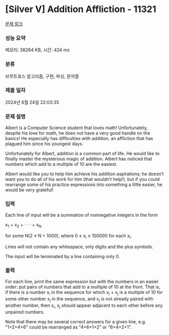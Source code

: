 # [Silver V] Addition Affliction - 11321 

[문제 링크](https://www.acmicpc.net/problem/11321) 

### 성능 요약

메모리: 38264 KB, 시간: 424 ms

### 분류

브루트포스 알고리즘, 구현, 파싱, 문자열

### 제출 일자

2024년 6월 24일 22:03:35

### 문제 설명

<p>Albert is a Computer Science student that loves math! Unfortunately, despite his love for math, he does not have a very good handle on the basics! He especially has difficulties with addition, an affliction that has plagued him since his youngest days.</p>

<p>Unfortunately for Albert, addition is a common part of life. He would like to finally master the mysterious magic of addition. Albert has noticed that numbers which add to a multiple of 10 are the easiest.</p>

<p>Albert would like you to help him achieve his addition aspirations; he doesn’t want you to do all of his work for him (that wouldn’t help!), but if you could rearrange some of his practice expressions into something a little easier, he would be very grateful!</p>

### 입력 

 <p>Each line of input will be a summation of nonnegative integers in the form</p>

<p>x<sub>1</sub> + x<sub>2</sub> + · · · + x<sub>N</sub></p>

<p>for some N(2 ≤ N < 1000), where 0 ≤ x<sub>i</sub> ≤ 100000 for each x<sub>i</sub>.</p>

<p>Lines will not contain any whitespace, only digits and the plus symbols.</p>

<p>The input will be terminated by a line containing only 0.</p>

### 출력 

 <p>For each line, print the same expression but with the numbers in an easier order: put pairs of numbers that add to a multiple of 10 at the front. That is, if there is a number x<sub>i</sub> in the sequence for which x<sub>i</sub> + x<sub>j</sub> is a multiple of 10 for some other number x<sub>j</sub> in the sequence, and x<sub>j</sub> is not already paired with another number, then x<sub>i</sub>, x<sub>j</sub> should appear adjacent to each other before any unpaired numbers.</p>

<p>Note that there may be several correct answers for a given line, e.g. "1+2+4+6" could be rearranged as "4+6+1+2" or "6+4+2+1".</p>

